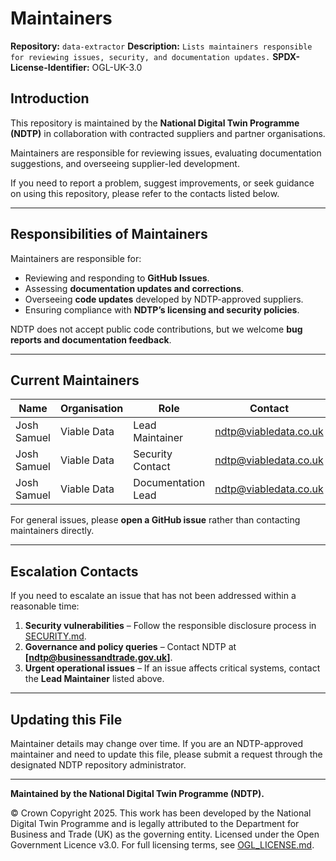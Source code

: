 # Maintainers

**Repository:** `data-extractor`
**Description:** `Lists maintainers responsible for reviewing issues, security, and documentation updates.`
**SPDX-License-Identifier:** OGL-UK-3.0

## Introduction

This repository is maintained by the **National Digital Twin Programme (NDTP)** in collaboration with contracted suppliers and partner
organisations.

Maintainers are responsible for reviewing issues, evaluating documentation suggestions, and overseeing supplier-led development.

If you need to report a problem, suggest improvements, or seek guidance on using this repository, please refer to the contacts listed below.

---

## Responsibilities of Maintainers

Maintainers are responsible for:

- Reviewing and responding to **GitHub Issues**.
- Assessing **documentation updates and corrections**.
- Overseeing **code updates** developed by NDTP-approved suppliers.
- Ensuring compliance with **NDTP’s licensing and security policies**.

NDTP does not accept public code contributions, but we welcome **bug reports and documentation feedback**.

---

## Current Maintainers

| Name | Organisation | Role | Contact |
|------|-------------|------|---------|
| Josh Samuel | Viable Data | Lead Maintainer | ndtp@viabledata.co.uk |
| Josh Samuel | Viable Data | Security Contact | ndtp@viabledata.co.uk |
| Josh Samuel | Viable Data | Documentation Lead | ndtp@viabledata.co.uk |

For general issues, please **open a GitHub issue** rather than contacting maintainers directly.

---

## Escalation Contacts

If you need to escalate an issue that has not been addressed within a reasonable time:

1. **Security vulnerabilities** – Follow the responsible disclosure process in [SECURITY.md](SECURITY.md).
2. **Governance and policy queries** – Contact NDTP at **[ndtp@businessandtrade.gov.uk]**.
3. **Urgent operational issues** – If an issue affects critical systems, contact the **Lead Maintainer** listed above.

---

## Updating this File

Maintainer details may change over time. If you are an NDTP-approved maintainer and need to update this file, please submit a request
through the designated NDTP repository administrator.

---

**Maintained by the National Digital Twin Programme (NDTP).**

© Crown Copyright 2025. This work has been developed by the National Digital Twin Programme and is legally attributed to the Department for Business and Trade (UK) as the governing entity.
Licensed under the Open Government Licence v3.0.
For full licensing terms, see [OGL_LICENSE.md](OGL_LICENSE.md).

